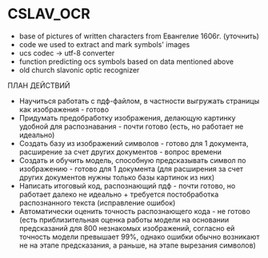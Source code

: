 # CSLAV_OCR
- base of pictures of written characters from Евангелие 1606г. (уточнить)
- code we used to extract and mark symbols' images
- ucs codec -> utf-8 converter
- function predicting ocs symbols based on data mentioned above
- old church slavonic optic recognizer


ПЛАН ДЕЙСТВИЙ
- Научиться работать с пдф-файлом, в частности выгружать страницы как изображения - готово
- Придумать предобработку изображения, делающую картинку удобной для распознавания - почти готово (есть, но работает не идеально)
- Создать базу из изображений символов - готово для 1 документа, расширение за счет других документов - вопрос времени
- Создать и обучить модель, способную предсказывать символ по изображению - готово для 1 документа (для расширения за счет других документов нужны только базы картинок из них)
- Написать итоговый код, распознающий пдф - почти готово, но работает далеко не идеально + требуется постобработка распознанного текста (исправление ошибок)
- Автоматически оценить точность распознающего кода - не готово (есть приблизительная оценка работы модели на основании предсказаний для 800 незнакомых изображений, согласно ей точность модели превышает 99%, однако ошибки обычно возникают не на этапе предсказания, а раньше, на этапе вырезания символов)
